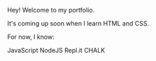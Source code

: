 Hey! Welcome to my portfolio.

It's coming up soon when I learn HTML and CSS.

For now, I know:

JavaScript
NodeJS
Repl.it
CHALK
